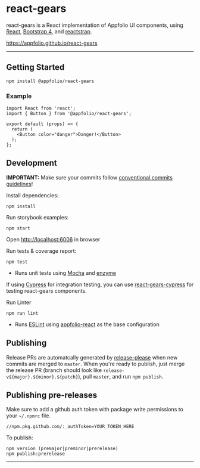 # react-gears
react-gears is a React implementation of Appfolio UI components, using 
[React](https://reactstrap.github.io),
[Bootstrap 4](http://getbootstrap.com), 
and [reactstrap](https://reactstrap.github.io).

https://appfolio.github.io/react-gears

----
## Getting Started

    npm install @appfolio/react-gears
    
### Example

```
import React from 'react';
import { Button } from '@appfolio/react-gears';

export default (props) => {
  return (
    <Button color="danger">Danger!</Button>
  );
};
```

## Development

**IMPORTANT:** Make sure your commits follow [conventional commits guidelines](https://www.conventionalcommits.org/en/v1.0.0/)!

Install dependencies:

    npm install

Run storybook examples:

    npm start
Open [http://localhost:6006](http://localhost:6006) in browser

Run tests & coverage report:

    npm test

- Runs unit tests using [Mocha](https://mochajs.org/) and [enzyme](http://airbnb.io/enzyme/index.html)

If using [Cypress](https://www.cypress.io) for integration testing, you can use [react-gears-cypress](https://github.com/appfolio/react-gears-cypress) for testing react-gears components.

Run Linter

    npm run lint

- Runs [ESLint](http://eslint.org/) using [appfolio-react](https://github.com/appfolio/eslint-config-appfolio-react) as the base configuration

## Publishing

Release PRs are automatcally generated by [release-please](https://github.com/googleapis/release-please) when new commits are merged to `master`. When you're ready to publish, just merge the release PR (branch should look like `release-v${major}.${minor}.${patch}`), pull `master`, and run `npm publish`.

## Publishing pre-releases

Make sure to add a github auth token with package write permissions to your `~/.npmrc` file.

    //npm.pkg.github.com/:_authToken=YOUR_TOKEN_HERE
    
To publish:

    npm version (premajor|preminor|prerelease)
    npm publish:prerelease
----


